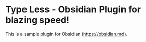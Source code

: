 # Type Less - Obsidian Plugin for blazing speed!

This is a sample plugin for Obsidian (https://obsidian.md).
